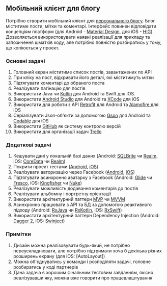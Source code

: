 ## Мобільний клієнт для блогу

Потрібно створити мобільний клієнт для [персонального блогу](Blog.md). Блог міститиме пости, мітки та коментарі. Інтерфейс повинен відповідати концепціям платформ (для Android - [Material Design](https://material.io/guidelines/), для iOS - [HIG](https://developer.apple.com/ios/human-interface-guidelines/)). Дозволяється використовувати наявні реалізації для прикладу та запозичення шматків коду, але потрібно повністю розбиратись у тому, що копіюється у проект.

### Основні задачі
1) Головний екран міститиме список постів, завантажених по АРІ
2) При кліку на пост, відкривати його деталі, які міститимуть мітки
3) Підтягувати коментарі до обраного поста
4) Реалізувати пагінацію для постів
5) Використати Java чи [Kotlin](https://kotlinlang.org/) для Android та Swift для iOS.
6) Використати [Android Studio](https://developer.android.com/studio/index.html) для Android та [XCode](https://developer.apple.com/xcode/) для iOS
7) Використати для роботи з API [Retrofit](http://square.github.io/retrofit/) для Android та [Alamofire
](https://github.com/Alamofire/Alamofire) для iOS
8) Серіалізувати Json-об'єкти за допомогою [Gson](https://github.com/google/gson) для Android та [Codable](https://useyourloaf.com/blog/swift-codable-with-custom-dates/) для iOS 
9) Використати [GitHub](https://github.com/) як систему контролю версій
10) Використати для організації задач [Trello](https://trello.com/)

### Додаткові задачі
1) Кешувати дані у локальній базі даних (Android: [SQLBrite](https://github.com/square/sqlbrite) чи [Realm](https://realm.io/docs/java/latest/), iOS: [CoreData](https://developer.apple.com/library/content/documentation/Cocoa/Conceptual/CoreData/index.html) чи [Realm](https://realm.io/docs/tutorials/realmtasks/))
2) Покрити проект тестами ([Android](https://docs.spring.io/spring/docs/current/spring-framework-reference/testing.html), [iOS](https://developer.apple.com/library/content/documentation/DeveloperTools/Conceptual/testing_with_xcode/chapters/01-introduction.html))
3) Реалізувати авторизацію через Facebook ([Android](https://developers.facebook.com/docs/android/), [iOS](https://developers.facebook.com/docs/ios/))
4) Підтягувати асинхронно аватарку з Facebook (Android: [Glide](https://github.com/bumptech/glide) чи [Fresco](http://frescolib.org/), iOS: [Kingfisher](https://github.com/onevcat/Kingfisher) чи [Nuke](https://github.com/kean/Nuke))
5) Реалізувати можливість додавання коментарів до постів
6) Реалізувати альбомну і портретну орієнтації
7) Використати архітектурний паттерн [MVP](https://uk.wikipedia.org/wiki/Model-View-Presenter) чи [MVVM](https://uk.wikipedia.org/wiki/Model-View-ViewModel)
8) Асинхронно працювати з API та БД за допомогою реактивного підходу (Android: [RxJava](https://github.com/ReactiveX/RxJava) чи [RxKotlin](https://github.com/ReactiveX/RxKotlin), iOS: [RxSwift](https://github.com/ReactiveX/RxSwift))
9) Використати архітектурний паттерн Dependency Injection (Android: [Dagger 2](https://github.com/google/dagger), iOS: [Swinject](https://github.com/Swinject/Swinject))

### Примітки
1) Дизайн можна реалізовувати будь-який, не потрібно переускладнювати, але потрібно підтримати хоча б декілька різних розширень екрану (для iOS: [AutoLayout])
2) Можна об'єднуватись у команди і розподіляти задачі, головне розбиратись у коді партнерів
3) Дана задача є хорошим фінальним тестовим завданням, якісно реалізувавши яку, можна вже говорити про працевлаштування
